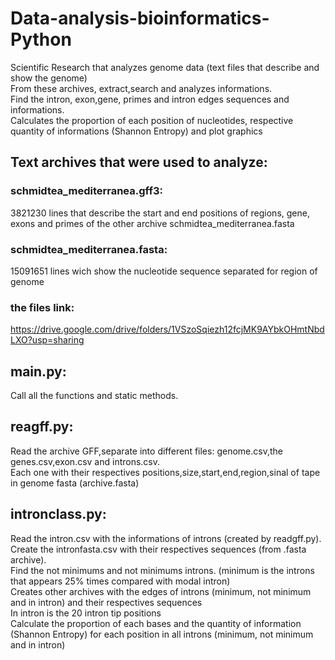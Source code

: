 # Data-analysis-bioinformatics-Python
Scientific Research that analyzes genome data (text files that describe and show the genome) <br/>
From these archives, extract,search and analyzes informations.<br/>
Find the intron, exon,gene, primes and intron edges sequences and informations.<br/>
Calculates the proportion of each position of nucleotides, respective quantity of informations (Shannon Entropy) and plot graphics<br/>

## Text archives that were used to analyze:<br/>
### schmidtea_mediterranea.gff3:<br/> 
3821230 lines that describe  the start and end positions of regions, gene, exons and primes  of the other archive schmidtea_mediterranea.fasta<br/>
### schmidtea_mediterranea.fasta:<br/> 
15091651 lines wich show the nucleotide sequence separated for region of genome<br/> 
### the files link:
https://drive.google.com/drive/folders/1VSzoSqiezh12fcjMK9AYbkOHmtNbdLXO?usp=sharing

## main.py:
Call all the functions and static methods.

## reagff.py:
Read the archive GFF,separate into different files: genome.csv,the genes.csv,exon.csv and introns.csv.<br/>
Each one with their respectives positions,size,start,end,region,sinal of tape  in genome fasta (archive.fasta)

## intronclass.py:
Read the intron.csv with the informations of introns (created by readgff.py).<br/>
Create the intronfasta.csv with their respectives sequences (from .fasta archive).<br/>
Find the not minimums and not minimums introns. (minimum  is the introns that appears 25% times compared with modal intron) <br/>
Creates other archives with the edges of introns (minimum, not minimum and  in intron) and their respectives sequences<br/>
In intron is the 20 intron tip positions<br/>
Calculate the proportion of each bases and the quantity of information (Shannon Entropy) for each position in all introns (minimum, not minimum and in intron)<br/>
